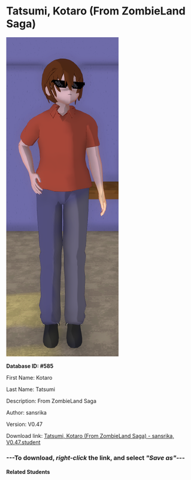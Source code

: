 # Tatsumi, Kotaro (From ZombieLand Saga)

<img src="Files/Tatsumi, Kotaro (From ZombieLand Saga).png" title="Tatsumi, Kotaro (From ZombieLand Saga) - sansrika, V0.47">

**Database ID: #585**

First Name: Kotaro

Last Name: Tatsumi

Description: From ZombieLand Saga

Author: sansrika

Version: V0.47

Download link: <a href="https://raw.githubusercontent.com/Arbiter1223/Daigaku-Gurashi-Custom-Students/master/Students/Files/Tatsumi%2C%20Kotaro%20(From%20ZombieLand%20Saga)%20-%20sansrika%2C%20V0.47.student">Tatsumi, Kotaro (From ZombieLand Saga) - sansrika, V0.47.student</a>

### ---**To download, _right-click_ the link, and select _"Save as"_**---

#### Related Students

